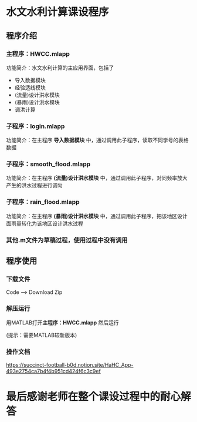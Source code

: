 # 水文水利计算课设程序
## 程序介绍
### 主程序：HWCC.mlapp
功能简介：水文水利计算的主应用界面，包括了
- 导入数据模块 
- 经验适线模块
- (流量)设计洪水模块
- (暴雨)设计洪水模块 
- 调洪计算
### 子程序：login.mlapp
功能简介：在主程序 **导入数据模块** 中，通过调用此子程序，读取不同学号的表格数据
### 子程序：smooth_flood.mlapp
功能简介：在主程序 **(流量)设计洪水模块** 中，通过调用此子程序，对同频率放大产生的洪水过程进行调匀
### 子程序：rain_flood.mlapp
功能简介：在主程序 **(暴雨)设计洪水模块** 中，通过调用此子程序，把该地区设计面雨量转化为该地区设计洪水过程
### 其他.m文件为草稿过程，使用过程中没有调用

## 程序使用
### 下载文件
Code -->  Download Zip
### 解压运行
用MATLAB打开**主程序：HWCC.mlapp** 然后运行

(提示：需要MATLAB较新版本)
### 操作文档
https://succinct-football-b0d.notion.site/HaHC_App-493e2754ca7b4f4b951cd424f6c3c9ef

# 最后感谢老师在整个课设过程中的耐心解答
